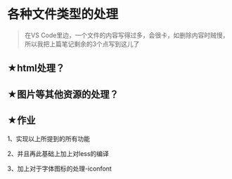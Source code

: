 # 各种文件类型的处理

> 在VS Code里边，一个文件的内容写得过多，会很卡，如删除内容时贼慢，所以我把上篇笔记剩余的3个点写到这儿了

## ★html处理？



## ★图片等其他资源的处理？

## ★作业

1、实现以上所提到的所有功能

2、并且再此基础上加上对less的编译

3、加上对于字体图标的处理-iconfont